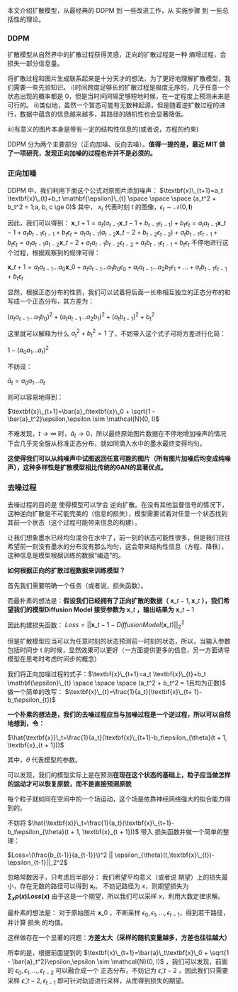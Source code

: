 本文介绍扩散模型，从最经典的 DDPM 到 一些改进工作，从 实施步骤 到 一些总括性的理论。
### DDPM
扩散模型从自然界中的扩散过程获得灵感，正向的扩散过程是一种 熵增过程，会损失一部分信息量。

将扩散过程和图片生成联系起来是十分天才的想法，为了更好地理解扩散模型，我们需要一些先验知识。
i)时间跨度足够长的扩散过程是极度无序的，几乎任意一个状态出现的概率都是 0，但是当时间间隔足够短地时候，在一定程度上预测未来是可行的。
ii)类似地，虽然一个暂态可能有无数种起源，但是随着逆扩散过程的进行，数据中蕴含的信息越来越多，其路径的随机性也会显著降低。

iii)有意义的图片本身是带有一定的结构性信息的(或者说，方程的约束)

DDPM 分为两个主要部分（正向加噪、反向去噪）。**值得一提的是，最近 MIT 做了一项研究，发现正向加噪的过程也许并不是必须的。**

### 正向加噪
DDPM 中，我们利用下面这个公式对原图片添加噪声：
$\textbf{x}\_{t+1}=a_t \textbf{x}\_{t}+b_t \mathbf{\epsilon}\_{t} \space \space \space (a_t^2 + b_t^2 = 1;a, b, c \ge 0)$ 
其中， $x_t$ 代表时刻 $t$ 的图像，$\epsilon_t \sim \mathcal{N}(0,\mathbf{I})$

因此，我们可以得到：
$\textbf{x}\_{t + 1}=a_t(a_{t-1}\textbf{x}\_{t-1} + b_{t-1}\epsilon_{t-1})+b_t\epsilon_{t}=a_ta_{t-1}\textbf{x}\_{t-1}+a_tb_{t-1}\epsilon_{t-1}+b_t\epsilon_t=a_ta_{t-1}(a_{t-2}\textbf{x}\_{t-2} + b_{t-2}\epsilon_{t-2})+a_tb_{t-1}\epsilon_{t-1}+b_t\epsilon_t=a_ta_{t-1}a_{t-2}\textbf{x}\_{t-2}+a_ta_{t-1}b_{t-2}\epsilon_{t-2}+a_tb_{t-1}\epsilon_{t-1}+b_t\epsilon_t$
不停地进行这个过程，根据观察到的规律可得：

$\textbf{x}\_{t+1}=a_ta_{t-1}\dots a_0\textbf{x}\_0 + a_ta_{t-1}\dots a_1b_0\epsilon_0 + a_ta_{t-1}\dots a_2b_1\epsilon_1 +\dots +a_tb_{t-1}\epsilon_{t-1}+b_t\epsilon_t$

显然，根据正态分布的性质，我们可以试着将后面一长串相互独立的正态分布的和写成一个正态分布，其方差为：

${(a_ta_{t-1}\dots a_1b_0)^2 + (a_ta_{t-1}\dots a_2b_1)^2+(a_tb_{t-1})^2+b_t^2}$ 

这里就可以解释为什么 $a_t^2 + b_t^2=1$ 了，不妨带入这个式子可将方差进行化简：

$1 - (a_0a_1\dots a_t)^2$ 

不妨设：

$\bar{a}_t=a_0a_1 \dots a_t$

则可以容易地得到：

$\textbf{x}\_{t+1}=\bar{a}_t\textbf{x}\_0 + \sqrt{1 - \bar{a}_t^2}\epsilon,\epsilon \sim \mathcal{N}(0, I)$  

不难发现，$t\rightarrow \infty$ 时，$\bar{a}_t\rightarrow 0$，所以最终原始图片数据在不停地增加噪声的情况下会几乎完全服从标准正态分布，就如同滴入水中的墨水最终变得均匀。

**这使得我们可以从纯噪声中试图返回任意可能的图片（所有图片加噪后均变成纯噪声），这种多样性是扩散模型相比传统的GAN的显著优点。**

### 去噪过程

去噪过程的目的是 使得模型可以学会 逆向扩散。在没有其他监督信号的情况下，这种逆向扩散是不可能完美的（信息的损失），模型需要试着对任意一个状态找到其前一个状态（这个过程可能带来信息的构建）。

让我们想象墨水已经均匀混合在水中了，前一刻的状态可能性很多，但是我们往往希望前一刻没有墨水的分布没有那么均匀，这会带来结构性信息（方程、降秩），这种信息是模型根据训练的数据“编造”的。

**如何根据正向的扩散过程数据来训练模型？**

首先我们需要明确一个任务（或者说，损失函数）。

而最朴素的想法是：**假设我们已经拥有了正向扩散的数据（** $\textbf{x}\_{t-1},\textbf{x}\_t$ **），我们希望我们的模型Diffusion Model 接受参数为** $\textbf{x}\_t$ **，输出结果为** $\textbf{x}\_{t-1}$

因此构建损失函数：
$Loss=||\textbf{x}\_{t-1}-Diffusion Model(\textbf{x}\_t)||_2^2$ 

但是扩散模型应当可以为任意时刻的状态预测前一时刻的状态，所以，当输入参数包括时间步 t 的时候，显然效果可以更好（一方面提供更多的信息，另一方面诱导模型在思考时考虑时间步的概念）

我们将正向加噪过程的式子：$\textbf{x}\_{t+1}=a_t \textbf{x}\_{t}+b_t \mathbf{\epsilon}\_{t} \space \space \space (a_t^2 + b_t^2 = 1且均为正数)$ 做一个简单的改写：
$\textbf{x}\_{t}=\frac{1}{a_t}(\textbf{x}\_{t+ 1}-b_t\epsilon_{t})$ 

**一个朴素的想法是，我们的去噪过程应当与加噪过程是一个逆过程，所以可以自然地想到，令：**

$\hat{\textbf{x}}\_t=\frac{1}{a_t}(\textbf{x}\_{t+1}-b_t\epsilon_{\theta}(t + 1, \textbf{x}_{t + 1}))$

其中，$\theta$ 代表模型的参数。

可以发现，我们的模型实际上是在预测**在现在这个状态的基础上，粒子应当做怎样的运动才可以恢复原貌，而不是直接预测原貌**

每个粒子就如同在空间中的一个场运动，这个场是依靠神经网络强大的拟合能力得到的。

不妨将 $\hat{\textbf{x}}\_t=\frac{1}{a_t}(\textbf{x}\_{t+1}-b_t\epsilon_{\theta}(t + 1, \textbf{x}_{t + 1}))$ 带入 损失函数并做一个简单的整理：

$Loss=\(\frac{b_{t-1}}{a_{t-1}}\)^2 || \epsilon_{\theta}(t,\textbf{x}\_{t})-\epsilon_{t-1}||_2^2$  

忽略常数因子，只考虑后半部分：
我们希望平均意义（或者说 期望）上的损失最小，存在无数的路径可以得到 $\textbf{x}_t$。 不妨记路径为 $x$，则期望损失为 **$\sum_{x}p(x)Loss(x)$** 由于这是一个期望，所以我们可以采样 $x$，利用大数定律求解。

最朴素的想法是：
对于原始图片 $\textbf{x}\_0$ ，不断采样 $\epsilon_0,\epsilon_1,\dots,\epsilon_{t-1}$，得到若干路径，并计算 损失 的均值。

这样做存在一个显著的问题：**方差太大（采样的随机变量越多，方差也往往越大）**

所幸的是，根据前面提到的 $\textbf{x}\_{t+1}=\bar{a}\_t\textbf{x}\_0 + \sqrt{1 - \bar{a}_t^2}\epsilon,\epsilon \sim \mathcal{N}(0, I)$ ，我们可以发现，前面的 $\epsilon_0,\epsilon_1,\dots,\epsilon_{t-2}$ 可以融合成一个 正态分布，不妨记为 $\bar{\epsilon}\_{t-2}$ ，因此我们只需要 采样 $\bar{\epsilon}\_{t-2}, \epsilon_{t-1}$ 即可针对轨迹进行采样，从而得到损失的期望。
